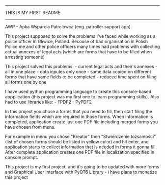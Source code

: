 ____________________________________
THIS IS MY FIRST README
____________________________________

AWP - Apka Wsparcia Patrolowca
(eng. patroller support app)

This project supposed to solve the problems I've faced while working as a police officer in Gliwice, Poland.
Becouse of bad organisation in Polish Police me and other police officers many times had problems with collecting 
actual annexes of legal acts (which are forms that have to be filled when arresting someone)

This project solved this problems:
	- current legal acts and their's annexes
	- all in one place
	- data inputes only once - same data copied on different forms that have same fields to be completed
	- reduced time spent on filing all forms one by one
	
I have used python programming language to create this console-based appplication (this project was my first one
to learn programming skills). Also had to use libraries like:
	- FPDF2
	- PyPDF2
	
In this project you chose a forms that you need to fill, then start filing the information fields which
are required in those forms. When information is completed, application create just one PDF file including
merged forms you have chosen from menu.

For example in menu you chose "Kreator" then "Stwierdzenie tożsamości" (list of chosen forms should be listed in yellow
color) and hit enter, and application starts to collect information that is needed in forms it gonna fill.
After complete application creates one PDF file in localization specified in console prompt.

This project is my first project, and it's going to be updated with more forms and Graphical User Interface
with PyQT6 Library - i have plans to monetize this project
